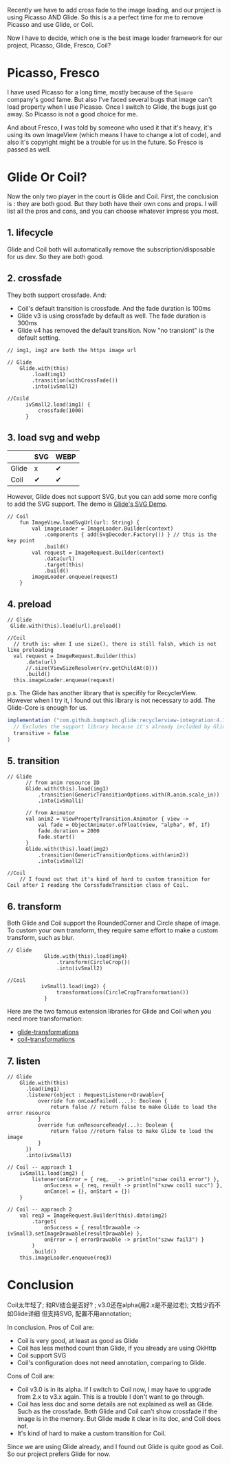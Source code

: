 Recently we have to add cross fade to the image loading, and our project is using Picasso AND Glide. So this is a a perfect time for me to remove Picasso and use Glide, or Coil.

Now I have to decide, which one is the best image loader framework for our project, Picasso, Glide, Fresco, Coil?

# Picasso, Fresco
I have used Picasso for a long time, mostly because of the `Square` company's good fame. But also I've faced several bugs that image can't load property when I use Picasso. Once I switch to Glide, the bugs just go away. So Picasso is not a good choice for me.

And about Fresco, I was told by someone who used it that it's heavy, it's using its own ImageView (which means I have to change a lot of code), and also it's copyright might be a trouble for us in the future. So Fresco is passed as well.

# Glide Or Coil?
Now the only two player in the court is Glide and Coil. 
First, the conclusion is : they are both good. But they both have their own cons and props. 
I will list all the pros and cons, and you can choose whatever impress you most. 

## 1. lifecycle
Glide and Coil both will automatically remove the subscription/disposable for us dev. So they are both good. 


## 2. crossfade
They both support crossfade. And:
* Coil's default transition is crossfade. And the fade duration is 100ms
* Glide v3 is using crossfade by default as well. The fade duration is 300ms
* Glide v4 has removed the default transition. Now "no transiont" is the default setting.
  

```kolitn
// img1, img2 are both the https image url

// Glide
    Glide.with(this)
        .load(img1)
        .transition(withCrossFade())
        .into(ivSmall2)

//Coild
      ivSmall2.load(img1) {
          crossfade(1000)
      }

```

## 3. load svg and webp

|       | SVG | WEBP |
|-------|-----|------|
| Glide | x   | ✔    |
| Coil  | ✔   | ✔    |
 
However, Glide does not support SVG, but you can add some more config to add the SVG support. The demo is [Glide's SVG Demo](https://github.com/bumptech/glide/tree/master/samples/svg/src/main/java/com/bumptech/glide/samples/svg).


```kolitn
// Coil
    fun ImageView.loadSvgUrl(url: String) {
        val imageLoader = ImageLoader.Builder(context)
            .components { add(SvgDecoder.Factory()) } // this is the key point
            .build()
        val request = ImageRequest.Builder(context)
            .data(url)
            .target(this)
            .build()
        imageLoader.enqueue(request)
    }

```
 ## 4. preload

```kolitn
// Glide
 Glide.with(this).load(url).preload()

//Coil
  // truth is: when I use size(), there is still falsh, which is not like preloading
  val request = ImageRequest.Builder(this)
      .data(url)
      //.size(ViewSizeResolver(rv.getChildAt(0)))
      .build()
  this.imageLoader.enqueue(request)
```

p.s. The Glide has another library that is specifily for RecyclerView. However when I try it, I found out this library is not necessary to add. The Glide-Core is enough for us.

```gradle
implementation ("com.github.bumptech.glide:recyclerview-integration:4.14.2") {
  // Excludes the support library because it's already included by Glide.
  transitive = false
}
```


## 5. transition

```kolitn
// Glide
      // from anim resource ID
      Glide.with(this).load(img1)
          .transition(GenericTransitionOptions.with(R.anim.scale_in))
          .into(ivSmall1)

      // from Animator
      val anim2 = ViewPropertyTransition.Animator { view ->
          val fade = ObjectAnimator.ofFloat(view, "alpha", 0f, 1f)
          fade.duration = 2000
          fade.start()
      }
      Glide.with(this).load(img2)
          .transition(GenericTransitionOptions.with(anim2))
          .into(ivSmall2)

//Coil
    // I found out that it's kind of hard to custom transition for Coil after I reading the CorssfadeTransition class of Coil.

```
 
## 6. transform
Both Glide and Coil support the RoundedCorner and Circle shape of image. 
To custom your own transform, they require same effort to make a custom transform, such as blur. 

```kolitn
// Glide
            Glide.with(this).load(img4)
                .transform(CircleCrop())
                .into(ivSmall2)

//Coil
           ivSmall1.load(img2) {
                transformations(CircleCropTransformation())
            }
```

Here are the two famous extension libraries for Glide and Coil when you need more transformation: 
* [glide-transformations](https://github.com/wasabeef/glide-transformations)
* [coil-transformations](https://github.com/Commit451/coil-transformations)

## 7. listen

```kolitn
// Glide
    Glide.with(this)
      .load(img1)
      .listener(object : RequestListener<Drawable>{
          override fun onLoadFailed(....): Boolean {
              return false // return false to make Glide to load the error resource
          }
          override fun onResourceReady(...): Boolean {
              return false //return false to make Glide to load the image
          }
      })
      .into(ivSmall3)

// Coil -- approach 1
    ivSmall1.load(img2) {
        listener(onError = { req, _ -> println("szww coil1 error") },
            onSuccess = { req, result -> println("szww coil1 succ") },
            onCancel = {}, onStart = {})
    }

// Coil -- appraoch 2
    val req3 = ImageRequest.Builder(this).data(img2)
        .target(
            onSuccess = { resultDrawable -> ivSmall3.setImageDrawable(resultDrawable) },
            onError = { errorDrawable -> println("szww fail3") }
        )
        .build()
    this.imageLoader.enqueue(req3)
```

# Conclusion
Coil太年轻了; 和RV结合是否好? ;  v3.0还在alpha(用2.x是不是过老);   文档少而不如Glide详细 
但支持SVG, 配置不用annotation;  

In conclusion. Pros of Coil are: 
* Coil is very good, at least as good as Glide
* Coil has less method count than Glide, if you already are using OkHttp
* Coil support SVG 
* Coil's configuration does not need annotation, comparing to Glide. 

Cons of Coil are: 
* Coil v3.0 is in its alpha. If I switch to Coil now, I may have to upgrade from 2.x to v3.x again. This is a trouble I don't want to go through.
* Coil has less doc and some details are not explained as well as Glide. Such as the crossfade. Both Glide and Coil can't show crossfade if the image is in the memory. But Glide made it clear in its doc, and Coil does not. 
* It's kind of hard to make a custom transition for Coil.


Since we are using Glide already, and I found out Glide is quite good as Coil. So our project prefers Glide for now.